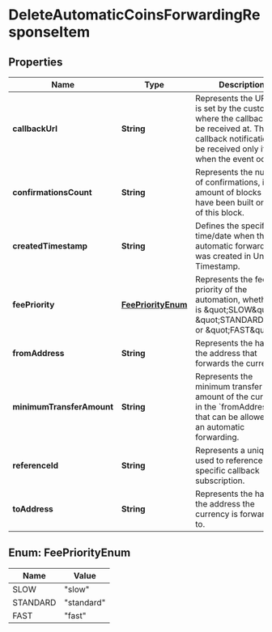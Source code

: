 

# DeleteAutomaticCoinsForwardingResponseItem


## Properties

Name | Type | Description | Notes
------------ | ------------- | ------------- | -------------
**callbackUrl** | **String** | Represents the URL that is set by the customer where the callback will be received at. The callback notification will be received only if and when the event occurs. | 
**confirmationsCount** | **String** | Represents the number of confirmations, i.e. the amount of blocks that have been built on top of this block. | 
**createdTimestamp** | **String** | Defines the specific time/date when the automatic forwarding was created in Unix Timestamp. | 
**feePriority** | [**FeePriorityEnum**](#FeePriorityEnum) | Represents the fee priority of the automation, whether it is \&quot;SLOW\&quot;, \&quot;STANDARD\&quot; or \&quot;FAST\&quot;. | 
**fromAddress** | **String** | Represents the hash of the address that forwards the currency. | 
**minimumTransferAmount** | **String** | Represents the minimum transfer amount of the currency in the &#x60;fromAddress&#x60; that can be allowed for an automatic forwarding. | 
**referenceId** | **String** | Represents a unique ID used to reference the specific callback subscription. | 
**toAddress** | **String** | Represents the hash of the address the currency is forwarded to. | 



## Enum: FeePriorityEnum

Name | Value
---- | -----
SLOW | &quot;slow&quot;
STANDARD | &quot;standard&quot;
FAST | &quot;fast&quot;



